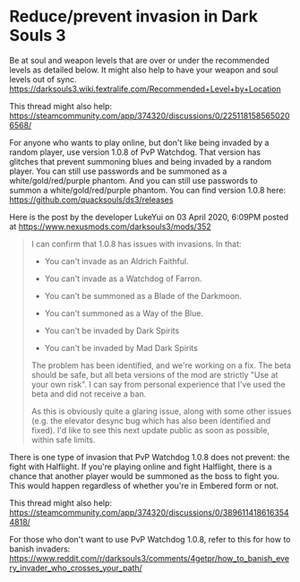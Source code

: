 # Reduce/prevent invasion in Dark Souls 3
Be at soul and weapon levels that are over or under the recommended levels as detailed below. It might also help to have your weapon and soul levels out of sync.
https://darksouls3.wiki.fextralife.com/Recommended+Level+by+Location

This thread might also help:
https://steamcommunity.com/app/374320/discussions/0/2251181585650206568/

For anyone who wants to play online, but don't like being invaded by a random player, use version 1.0.8 of PvP Watchdog. That version has glitches that prevent summoning blues and being invaded by a random player. You can still use passwords and be summoned as a white/gold/red/purple phantom. And you can still use passwords to summon a white/gold/red/purple phantom. You can find version 1.0.8 here:
https://github.com/quacksouls/ds3/releases

Here is the post by the developer LukeYui on 03 April 2020, 6:09PM posted at
https://www.nexusmods.com/darksouls3/mods/352

> I can confirm that 1.0.8 has issues with invasions. In that:
> 
> - You can't invade as an Aldrich Faithful.
> - You can't invade as a Watchdog of Farron.
> - You can't be summoned as a Blade of the Darkmoon.
> - You can't summoned as a Way of the Blue.
> 
> - You can't be invaded by Dark Spirits
> - You can't be invaded by Mad Dark Spirits
> 
> The problem has been identified, and we're working on a fix. The beta should be safe, but all beta versions of the mod are strictly "Use at your own risk". I can say from personal experience that I've used the beta and did not receive a ban.
> 
> As this is obviously quite a glaring issue, along with some other issues (e.g. the elevator desync bug which has also been identified and fixed). I'd like to see this next update public as soon as possible, within safe limits.

There is one type of invasion that PvP Watchdog 1.0.8 does not prevent: the fight with Halflight. If you're playing online and fight Halflight, there is a chance that another player would be summoned as the boss to fight you. This would happen regardless of whether you're in Embered form or not.

This thread might also help:
https://steamcommunity.com/app/374320/discussions/0/3896114186163544818/

For those who don't want to use PvP Watchdog 1.0.8, refer to this for how to banish invaders:
https://www.reddit.com/r/darksouls3/comments/4getpr/how_to_banish_every_invader_who_crosses_your_path/
